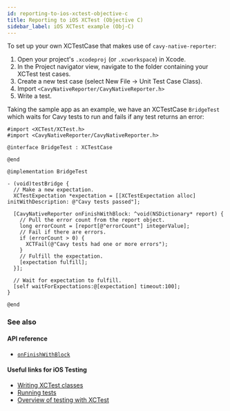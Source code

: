 ```yaml
---
id: reporting-to-ios-xctest-objective-c
title: Reporting to iOS XCTest (Objective C)
sidebar_label: iOS XCTest example (Obj-C)
---
```


To set up your own XCTestCase that makes use of `cavy-native-reporter`:
1. Open your project's `.xcodeproj` (or `.xcworkspace`) in Xcode.
2. In the Project navigator view, navigate to the folder containing your XCTest
test cases.
3. Create a new test case (select New File -> Unit Test Case Class).
4. Import `<CavyNativeReporter/CavyNativeReporter.h>`
5. Write a test.

Taking the sample app as an example, we have an XCTestCase `BridgeTest` which
waits for Cavy tests to run and fails if any test returns an error:

```objc
#import <XCTest/XCTest.h>
#import <CavyNativeReporter/CavyNativeReporter.h>

@interface BridgeTest : XCTestCase

@end

@implementation BridgeTest

- (void)testBridge {
  // Make a new expectation.
  XCTestExpectation *expectation = [[XCTestExpectation alloc] initWithDescription: @"Cavy tests passed"];

  [CavyNativeReporter onFinishWithBlock: ^void(NSDictionary* report) {
    // Pull the error count from the report object.
    long errorCount = [report[@"errorCount"] integerValue];
    // Fail if there are errors.
    if (errorCount > 0) {
      XCTFail(@"Cavy tests had one or more errors");
    }
    // Fulfill the expectation.
    [expectation fulfill];
  }];

  // Wait for expectation to fulfill.
  [self waitForExpectations:@[expectation] timeout:100];
}

@end
```

### See also

#### API reference

* [`onFinishWithBlock`](../../api/cavy-native-reporter#onfinishwithblock-class-method)

#### Useful links for iOS Testing
- [Writing XCTest classes](https://developer.apple.com/library/archive/documentation/DeveloperTools/Conceptual/testing_with_xcode/chapters/04-writing_tests.html)
- [Running tests](https://developer.apple.com/library/archive/documentation/DeveloperTools/Conceptual/testing_with_xcode/chapters/05-running_tests.html#//apple_ref/doc/uid/TP40014132-CH5-SW1)
- [Overview of testing with XCTest](https://www.objc.io/issues/15-testing/xctest/)
